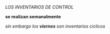*LOS INVENTARIOS DE CONTROL*

__se realizan semanalmente__

*sin embargo los __viernes__ son inventarios ciclicos* 
